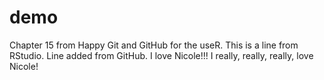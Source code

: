 # demo
Chapter 15 from Happy Git and GitHub for the useR.
This is a line from RStudio.
Line added from GitHub.
I love Nicole!!!
I really, really, really, love Nicole!
